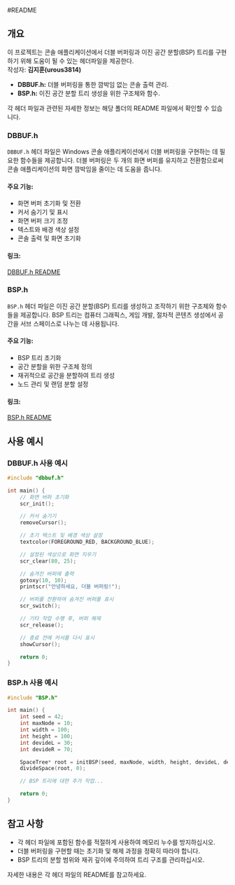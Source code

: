 #README

## 개요

이 프로젝트는 콘솔 애플리케이션에서 더블 버퍼링과 이진 공간 분할(BSP) 트리를 구현하기 위해 도움이 될 수 있는 헤더파일을 제공한다.   
작성자: **김지훈(urous3814)**

-   **DBBUF.h:** 더블 버퍼링을 통한 깜박임 없는 콘솔 출력 관리.
-   **BSP.h:** 이진 공간 분할 트리 생성을 위한 구조체와 함수.

각 헤더 파일과 관련된 자세한 정보는 해당 폴더의 README 파일에서 확인할 수 있습니다.

### DBBUF.h

`DBBUF.h` 헤더 파일은 Windows 콘솔 애플리케이션에서 더블 버퍼링을 구현하는 데 필요한 함수들을 제공합니다. 더블 버퍼링은 두 개의 화면 버퍼를 유지하고 전환함으로써 콘솔 애플리케이션의 화면 깜박임을 줄이는 데 도움을 줍니다.

#### 주요 기능:

-   화면 버퍼 초기화 및 전환
-   커서 숨기기 및 표시
-   화면 버퍼 크기 조정
-   텍스트와 배경 색상 설정
-   콘솔 출력 및 화면 초기화

#### 링크:

[DBBUF.h README](DBBUF/readme.md)

### BSP.h

`BSP.h` 헤더 파일은 이진 공간 분할(BSP) 트리를 생성하고 조작하기 위한 구조체와 함수들을 제공합니다. BSP 트리는 컴퓨터 그래픽스, 게임 개발, 절차적 콘텐츠 생성에서 공간을 서브 스페이스로 나누는 데 사용됩니다.

#### 주요 기능:

-   BSP 트리 초기화
-   공간 분할을 위한 구조체 정의
-   재귀적으로 공간을 분할하여 트리 생성
-   노드 관리 및 랜덤 분할 설정

#### 링크:

[BSP.h README](BSP/readme.md)

## 사용 예시

### DBBUF.h 사용 예시

```c
#include "dbbuf.h"

int main() {
    // 화면 버퍼 초기화
    scr_init();

    // 커서 숨기기
    removeCursor();

    // 초기 텍스트 및 배경 색상 설정
    textcolor(FOREGROUND_RED, BACKGROUND_BLUE);

    // 설정된 색상으로 화면 지우기
    scr_clear(80, 25);

    // 숨겨진 버퍼에 출력
    gotoxy(10, 10);
    printscr("안녕하세요, 더블 버퍼링!");

    // 버퍼를 전환하여 숨겨진 버퍼를 표시
    scr_switch();

    // 기타 작업 수행 후, 버퍼 해제
    scr_release();

    // 종료 전에 커서를 다시 표시
    showCursor();

    return 0;
}
```

### BSP.h 사용 예시

```c
#include "BSP.h"

int main() {
    int seed = 42;
    int maxNode = 10;
    int width = 100;
    int height = 100;
    int devideL = 30;
    int devideR = 70;

    SpaceTree* root = initBSP(seed, maxNode, width, height, devideL, devideR);
    divideSpace(root, 0);

    // BSP 트리에 대한 추가 작업...

    return 0;
}
```

## 참고 사항

-   각 헤더 파일에 포함된 함수를 적절하게 사용하여 메모리 누수를 방지하십시오.
-   더블 버퍼링을 구현할 때는 초기화 및 해제 과정을 정확히 따라야 합니다.
-   BSP 트리의 분할 범위와 재귀 깊이에 주의하여 트리 구조를 관리하십시오.

자세한 내용은 각 헤더 파일의 README를 참고하세요.
